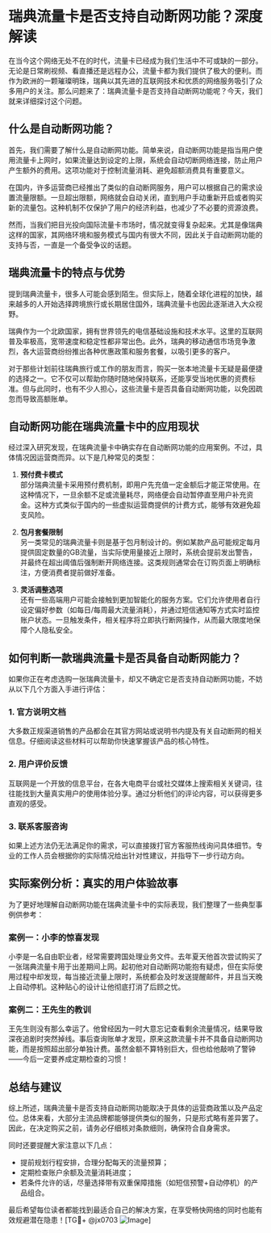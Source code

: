 # 瑞典流量卡是否支持自动断网功能？深度解读

在当今这个网络无处不在的时代，流量卡已经成为我们生活中不可或缺的一部分。无论是日常刷视频、看直播还是远程办公，流量卡都为我们提供了极大的便利。而作为欧洲的一颗璀璨明珠，瑞典以其先进的互联网技术和优质的网络服务吸引了众多用户的关注。那么问题来了：瑞典流量卡是否支持自动断网功能呢？今天，我们就来详细探讨这个问题。

## 什么是自动断网功能？

首先，我们需要了解什么是自动断网功能。简单来说，自动断网功能是指当用户使用流量卡上网时，如果流量达到设定的上限，系统会自动切断网络连接，防止用户产生额外的费用。这项功能对于控制流量消耗、避免超额消费具有重要意义。

在国内，许多运营商已经推出了类似的自动断网服务，用户可以根据自己的需求设置流量限额。一旦超出限额，网络就会自动关闭，直到用户手动重新开启或者购买新的流量包。这种机制不仅保护了用户的经济利益，也减少了不必要的资源浪费。

然而，当我们把目光投向国际流量卡市场时，情况就变得复杂起来。尤其是像瑞典这样的国家，其网络环境和服务模式与国内有很大不同，因此关于自动断网功能的支持与否，一直是一个备受争议的话题。

## 瑞典流量卡的特点与优势

提到瑞典流量卡，很多人可能会感到陌生。但实际上，随着全球化进程的加快，越来越多的人开始选择跨境旅行或长期居住国外，瑞典流量卡也因此逐渐进入大众视野。

瑞典作为一个北欧国家，拥有世界领先的电信基础设施和技术水平。这里的互联网普及率极高，宽带速度和稳定性都非常出色。此外，瑞典的移动通信市场竞争激烈，各大运营商纷纷推出各种优惠政策和服务套餐，以吸引更多的客户。

对于那些计划前往瑞典旅行或工作的朋友而言，购买一张本地流量卡无疑是最便捷的选择之一。它不仅可以帮助你随时随地保持联系，还能享受当地优惠的资费标准。但与此同时，也有不少人担心，这些流量卡是否具备自动断网功能，以免因疏忽而导致高额账单。

## 自动断网功能在瑞典流量卡中的应用现状

经过深入研究发现，在瑞典流量卡中确实存在自动断网功能的应用案例。不过，具体情况因运营商而异。以下是几种常见的类型：

1. **预付费卡模式**  
   部分瑞典流量卡采用预付费机制，即用户先充值一定金额后才能正常使用。在这种情况下，一旦余额不足或流量耗尽，网络便会自动暂停直至用户补充资金。这种方式类似于国内的一些虚拟运营商提供的计费方式，能够有效避免超支风险。

2. **包月套餐限制**  
   另一类常见的瑞典流量卡则是基于包月制设计的。例如某款产品可能规定每月提供固定数量的GB流量，当实际使用量接近上限时，系统会提前发出警告，并最终在超出阈值后强制断开网络连接。这类规则通常会在订购页面上明确标注，方便消费者提前做好准备。

3. **灵活调整选项**  
   还有一些高端用户可能会接触到更加智能化的服务方案。它们允许使用者自行设定偏好参数（如每日/每周最大流量消耗），并通过短信通知等方式实时监控账户状态。一旦触发条件，相关程序将立即执行断网操作，从而最大限度地保障个人隐私安全。

## 如何判断一款瑞典流量卡是否具备自动断网能力？

如果你正在考虑选购一张瑞典流量卡，却又不确定它是否支持自动断网功能，不妨从以下几个方面入手进行评估：

### 1. 官方说明文档  
大多数正规渠道销售的产品都会在其官方网站或说明书内提及有关自动断网的相关信息。仔细阅读这些材料可以帮助你快速掌握该产品的核心特性。

### 2. 用户评价反馈  
互联网是一个开放的信息平台，在各大电商平台或社交媒体上搜索相关关键词，往往能找到大量真实用户的使用体验分享。通过分析他们的评论内容，可以获得更多直观的感受。

### 3. 联系客服咨询  
如果上述方法仍无法满足你的需求，可以直接拨打官方客服热线询问具体细节。专业的工作人员会根据你的实际情况给出针对性建议，并指导下一步行动方向。

## 实际案例分析：真实的用户体验故事

为了更好地理解自动断网功能在瑞典流量卡中的实际表现，我们整理了一些典型事例供参考：

### 案例一：小李的惊喜发现  
小李是一名自由职业者，经常需要跨国处理业务文件。去年夏天他首次尝试购买了一张瑞典流量卡用于出差期间上网。起初他对自动断网功能抱有疑虑，但在实际使用过程中却发现，每当接近流量上限时，系统都会及时发送提醒邮件，并且当天晚上自动停机。这种贴心的设计让他彻底打消了后顾之忧。

### 案例二：王先生的教训  
王先生则没有那么幸运了。他曾经因为一时大意忘记查看剩余流量情况，结果导致深夜追剧时突然掉线。事后查询账单才发现，原来这款流量卡并不具备自动断网功能，而是按照超出部分单独计费。虽然金额不算特别巨大，但也给他敲响了警钟——今后一定要养成定期检查的习惯！

## 总结与建议

综上所述，瑞典流量卡是否支持自动断网功能取决于具体的运营商政策以及产品定位。总体来看，大部分主流品牌都能够提供类似的服务，只是形式略有差异罢了。因此，在决定购买之前，请务必仔细核对条款细则，确保符合自身需求。

同时还要提醒大家注意以下几点：
- 提前规划行程安排，合理分配每天的流量预算；
- 定期检查账户余额及流量消耗进度；
- 若条件允许的话，尽量选择带有双重保障措施（如短信预警+自动停机）的产品组合。

最后希望每位读者都能找到最适合自己的解决方案，在享受畅快网络的同时也能有效规避潜在隐患！[TG💪+ @jx0703 ![Image](https://github.com/user-attachments/assets/dbca1d08-cadb-493c-b0ec-ad6f7a83f270)]
